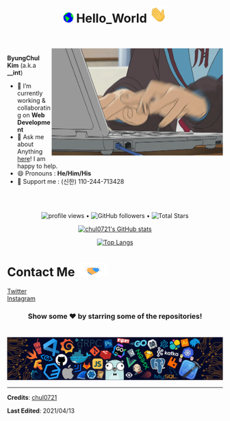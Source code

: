 <h1 align="center">
  <a target="_blank">
    <img src="https://github.com/chul0721/chul0721/blob/master/Earth.gif" width="24px" style="max-width:100%;">
  </a>
  Hello_World
  <a target="_blank">
    <img src="https://github.com/chul0721/chul0721/blob/master/Hi.gif" width="40px" />
  </a>
</h1>

<br/>
<br/>
<a target="_blank">
  <img align="right" height="250" width="400" alt="GIF" src="https://github.com/chul0721/chul0721/blob/master/programming.gif">
</a>

**ByungChul Kim** (a.k.a **__int**)

- 🔭 I’m currently working & collaborating on **Web Development**
- 💬 Ask me about Anything [here](https://github.com/chul0721/chul0721/issues/1)! I am happy to help.
- 😄 Pronouns : **He/Him/His**
- 🙋 Support me : (신한) 110-244-713428

<br/>
<br/>

<p align="center">
  <img src="https://gpvc.arturio.dev/chul0721" alt="profile views"> •  
  <img alt="GitHub followers" src="https://img.shields.io/github/followers/chul0721?label=Followers&style=social"> •   
  <img src="https://img.shields.io/github/stars/chul0721?label=Stars" alt="Total Stars">
</p>

<div align="center">
 
[![chul0721's GitHub stats](https://github-readme-stats.vercel.app/api?username=chul0721)](https://github.com/anuraghazra/github-readme-stats)

[![Top Langs](https://github-readme-stats.vercel.app/api/top-langs/?username=chul0721)](https://github.com/anuraghazra/github-readme-stats)

</div>

<!--END_SECTION:waka-->

<h1>
  Contact Me 
  <a target="_blank">
    <img src="https://github.com/chul0721/chul0721/blob/master/Handshake.gif" height="32px" style="max-width:100%;">
  </a>
</h1>
<a target="_blank" href="https://twitter.com/chul0721">Twitter</a> <br />
<a target="_blank" href="https://instagram.com/bottle___iron">Instagram</a> <br />

<div align="center">

### Show some ❤️ by starring some of the repositories!

</div>

#

![footer](https://github.com/chul0721/chul0721/blob/master/footer.png)


----

**Credits**: [chul0721](https://github.com/chul0721/)

**Last Edited**: 2021/04/13
